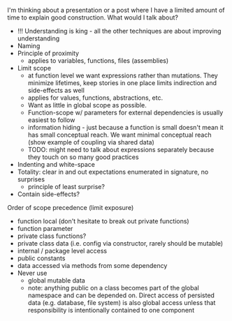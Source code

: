 I'm thinking about a presentation or a post where I have a limited amount of time to explain good construction. What would I talk about?
- !!! Understanding is king - all the other techniques are about improving understanding
- Naming
- Principle of proximity
  - applies to variables, functions, files (assemblies)
- Limit scope
  - at function level we want expressions rather than mutations. They minimize lifetimes, keep stories in one place limits indirection and side-effects as well
  - applies for values, functions, abstractions, etc. 
  - Want as little in global scope as possible. 
  - Function-scope w/ parameters for external dependencies is usually easiest to follow
  - information hiding - just because a function is small doesn't mean it has small conceptual reach. We want minimal conceptual reach (show example of coupling via shared data)
  - TODO: might need to talk about expressions separately because they touch on so many good practices
- Indenting and white-space
- Totality: clear in and out expectations enumerated in signature, no surprises 
  - principle of least surprise?
- Contain side-effects?


Order of scope precedence (limit exposure)
- function local (don't hesitate to break out private functions)
- function parameter
- private class functions?
- private class data (i.e. config via constructor, rarely should be mutable)
- internal / package level access
- public constants
- data accessed via methods from some dependency
- Never use
  - global mutable data
  - note: anything public on a class becomes part of the global namespace and can be depended on. Direct access of persisted data (e.g. database, file system) is also global access unless that responsibility is intentionally contained to one component
